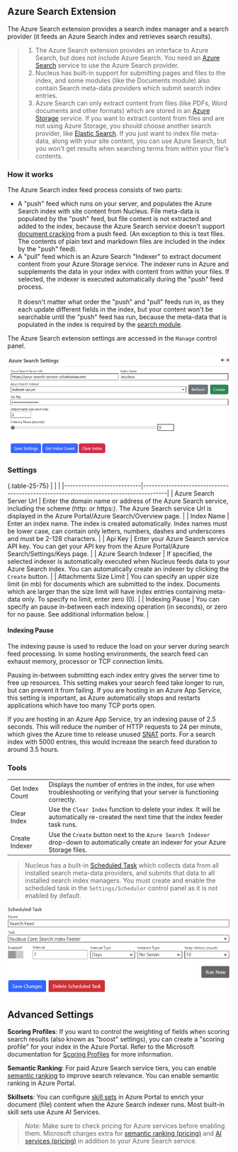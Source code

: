 ## Azure Search Extension
The Azure Search extension provides a search index manager and a search provider (it feeds an Azure Search index and retrieves search results).  

> 1. The Azure Search extension provides an interface to Azure Search, but does not include Azure Search. You need an 
[Azure Search](https://learn.microsoft.com/en-us/azure/search/search-what-is-azure-search) service to use the Azure Search provider.  
> 2. Nucleus has built-in support for submitting pages and files to the index, and some modules (like the Documents module) also contain Search meta-data 
providers which submit search index entries. 
> 3. Azure Search can only extract content from files (like PDFs, Word documents and other formats) which are stored in an 
[Azure Storage](https://learn.microsoft.com/en-us/azure/storage/blobs/storage-blobs-introduction) service. If you want to extract content from files 
and are not using Azure Storage, you should choose another search provider, like [Elastic Search](/other-extensions/elastic-search/). If you just want 
to index file meta-data, along with your site content, you can use Azure Search, but you won't get results when searching terms from within your file's contents.

### How it works
The Azure Search index feed process consists of two parts: 
- A "push" feed which runs on your server, and populates the Azure Search index with site content from Nucleus. File meta-data is populated by the "push" feed, 
but file content is not extracted and added to the index, because the Azure Search service doesn't support 
[document cracking](stage-1-document-cracking#stage-1-document-cracking) from a push feed. (An exception to this is text files. The contents of plain text 
and markdown files are included in the index by the "push" feed).
- A "pull" feed which is an Azure Search "Indexer" to extract document content from your Azure Storage service. The indexer 
runs in Azure and supplements the data in your index with content from within your files. If selected, the indexer is executed automatically 
during the "push" feed process. \
\
It doesn't matter what order the "push" and "pull" feeds run in, as they each update different fields in the index, but
your content won't be searchable until the "push" feed has run, because the meta-data that is populated in the index is 
required by the [search module](/documentation/modules/search/).

The Azure Search extension settings are accessed in the `Manage` control panel.

![Azure Search Settings](azuresearch.png)

### Settings

{.table-25-75}
|                           |                                                                                      |
|---------------------------|--------------------------------------------------------------------------------------|
| Azure Search Server Url   | Enter the domain name or address of the Azure Search service, including the scheme (http: or https:). The Azure Search service Url is displayed in the Azure Portal/Azure Search/Overview page. |
| Index Name                | Enter an index name.  The index is created automatically.  Index names must be lower case, can contain only letters, numbers, dashes and underscores and must be 2-128 characters. |
| Api Key                   | Enter your Azure Search service API key. You can get your API key from the Azure Portal/Azure Search/Settings/Keys page. |
| Azure Search Indexer      | If specified, the selected indexer is automatically executed when Nucleus feeds data to your Azure Search index. You can automatically create an indexer by clicking the `Create` button. |
| Attachments Size Limit    | You can specify an upper size limit (in mb) for documents which are submitted to the index.  Documents which are larger than the size limit will have index entries containing meta-data only.  To specify no limit, enter zero (0). |
| Indexing Pause            | You can specify an pause in-between each indexing operation (in seconds), or zero for no pause. See additional information below. |

#### Indexing Pause
The indexing pause is used to reduce the load on your server during search feed processing.  In some hosting environments, the search feed can exhaust 
memory, processor or TCP connection limits.

Pausing in-between submitting each index entry gives the server time to free up resources.  This setting makes your search feed 
take longer to run, but can prevent it from failing.  If you are hosting in an Azure App Service, this setting is important, as Azure automatically stops 
and restarts applications which have too many TCP ports open.  

If you are hosting in an Azure App Service, try an indexing pause of 2.5 seconds.  This will reduce the 
number of HTTP requests to 24 per minute, which gives the Azure time to release unused 
[SNAT](https://learn.microsoft.com/en-us/azure/load-balancer/load-balancer-outbound-connections) ports.  For a search index with 5000 entries, this would 
increase the search feed duration to around 3.5 hours.

### Tools
|                           |                                                                                      |
|---------------------------|--------------------------------------------------------------------------------------|
| Get Index Count           | Displays the number of entries in the index, for use when troubleshooting or verifying that your server is functioning correctly. |
| Clear Index               | Use the `Clear Index` function to delete your index.  It will be automatically re-created the next time that the index feeder task runs. |
| Create Indexer            | Use the `Create` button next to the `Azure Search Indexer` drop-down to automatically create an indexer for your Azure Storage files. |

> Nucleus has a built-in [Scheduled Task](/manage/task-scheduler/) which collects data from all installed search meta-data providers, and submits that data to all installed 
search index managers.  You must create and enable the scheduled task in the `Settings/Scheduler` control panel as it is not enabled by default.

![Search Feed Scheduled Task](azuresearch-task.png)

## Advanced Settings

**Scoring Profiles**: If you want to control the weighting of fields when scoring search results (also known as "boost" settings), you can create a "scoring profile" for 
your index in the Azure Portal. Refer to the Microsoft documentation for 
[Scoring Profiles](https://learn.microsoft.com/en-us/azure/search/index-add-scoring-profiles) for more information.

**Semantic Ranking**: For paid Azure Search service tiers, you can enable [semantic ranking](https://learn.microsoft.com/en-us/azure/search/semantic-search-overview) to 
improve search relevance. You can enable semantic ranking in Azure Portal. 

**Skillsets**: You can configure [skill sets](https://learn.microsoft.com/en-us/azure/search/cognitive-search-working-with-skillsets) in Azure Portal to enrich your document (file) 
content when the Azure Search indexer runs. Most built-in skill sets use Azure AI Services.

> *Note:* Make sure to check pricing for Azure services before enabling them. Microsoft charges extra for 
[semantic ranking (pricing)](https://learn.microsoft.com/en-us/azure/search/semantic-search-overview#availability-and-pricing) and
[AI services (pricing)](https://azure.microsoft.com/en-au/pricing/details/cognitive-services/) in addition to your Azure Search service. 
